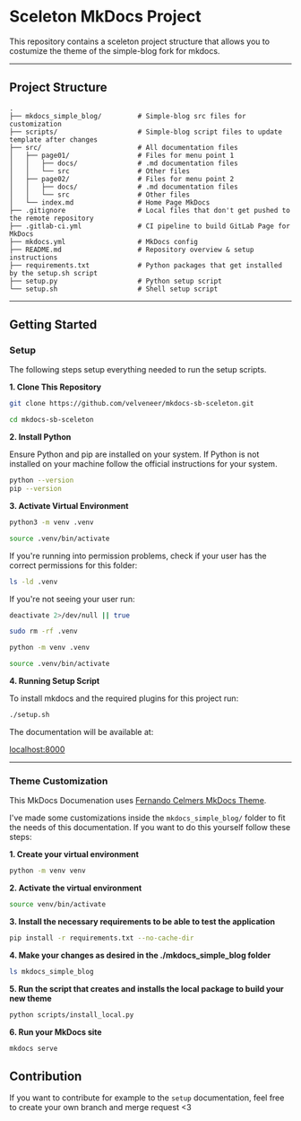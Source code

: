 # Sceleton MkDocs Project

This repository contains a sceleton project structure that allows you to costumize the theme of the simple-blog fork for mkdocs. 

---

## Project Structure 

```
.
├── mkdocs_simple_blog/         # Simple-blog src files for customization
├── scripts/                    # Simple-blog script files to update template after changes
├── src/                        # All documentation files
│   ├── page01/                 # Files for menu point 1
│   │   ├── docs/               # .md documentation files
│   │   └── src                 # Other files
│   ├── page02/                 # Files for menu point 2
│   │   ├── docs/               # .md documentation files
│   │   └── src                 # Other files     
│   └── index.md                # Home Page MkDocs 
├── .gitignore                  # Local files that don't get pushed to the remote repository
├── .gitlab-ci.yml              # CI pipeline to build GitLab Page for MkDocs
├── mkdocs.yml                  # MkDocs config
├── README.md                   # Repository overview & setup instructions
├── requirements.txt            # Python packages that get installed by the setup.sh script
├── setup.py                    # Python setup script
└── setup.sh                    # Shell setup script
```

---

## **Getting Started**

### Setup

The following steps setup everything needed to run the setup scripts.

**1. Clone This Repository**

```bash
git clone https://github.com/velveneer/mkdocs-sb-sceleton.git

cd mkdocs-sb-sceleton
```

**2. Install Python**

Ensure Python and pip are installed on your system. If Python is not installed on your machine follow the official instructions for your system.

```bash
python --version
pip --version
```

**3. Activate Virtual Environment**

```bash
python3 -m venv .venv

source .venv/bin/activate
```

If you're running into permission problems, check if your user has the correct permissions for this folder:

```bash
ls -ld .venv
```

If you're not seeing your user run:

```bash
deactivate 2>/dev/null || true

sudo rm -rf .venv

python -m venv .venv

source .venv/bin/activate
```

**4. Running Setup Script**

To install mkdocs and the required plugins for this project run:

```bash
./setup.sh
```

The documentation will be available at:

[localhost:8000](http://127.0.0.1:8000)

---

### Theme Customization

This MkDocs Documenation uses [Fernando Celmers MkDocs Theme](https://github.com/FernandoCelmer/mkdocs-simple-blog). 

I've made some customizations inside the `mkdocs_simple_blog/` folder to fit the needs of this documentation. If you want to do this yourself follow these steps:

**1. Create your virtual environment**
   
```bash
python -m venv venv
```

**2. Activate the virtual environment**
   
```bash
source venv/bin/activate
```

**3. Install the necessary requirements to be able to test the application**
   
```bash
pip install -r requirements.txt --no-cache-dir
```

**4. Make your changes as desired in the ./mkdocs_simple_blog folder**
   
```bash
ls mkdocs_simple_blog
```

**5. Run the script that creates and installs the local package to build your new theme**

```bash
python scripts/install_local.py 
```

**6. Run your MkDocs site**

```bash
mkdocs serve
```

## Contribution 

If you want to contribute for example to the `setup` documentation, feel free to create your own branch and merge request <3